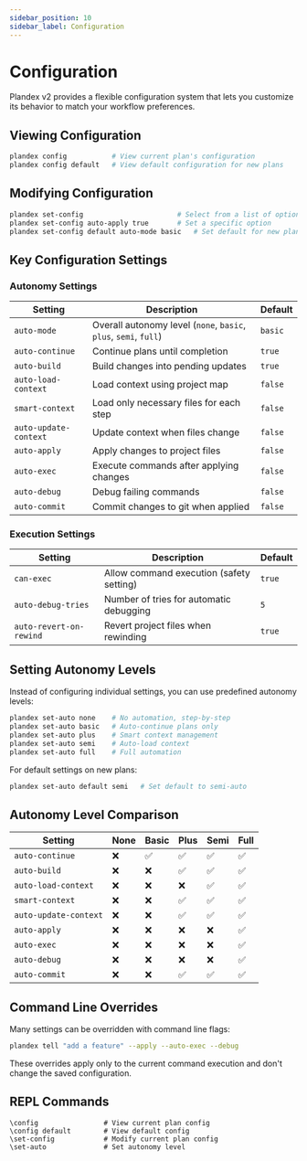 ```yaml
---
sidebar_position: 10
sidebar_label: Configuration
---
```


# Configuration

Plandex v2 provides a flexible configuration system that lets you customize its behavior to match your workflow preferences.

## Viewing Configuration

```bash
plandex config           # View current plan's configuration
plandex config default   # View default configuration for new plans
```

## Modifying Configuration

```bash
plandex set-config                       # Select from a list of options
plandex set-config auto-apply true       # Set a specific option
plandex set-config default auto-mode basic   # Set default for new plans
```

## Key Configuration Settings

### Autonomy Settings

| Setting               | Description                                                      | Default |
| --------------------- | ---------------------------------------------------------------- | ------- |
| `auto-mode`           | Overall autonomy level (`none`, `basic`, `plus`, `semi`, `full`) | `basic` |
| `auto-continue`       | Continue plans until completion                                  | `true`  |
| `auto-build`          | Build changes into pending updates                               | `true`  |
| `auto-load-context`   | Load context using project map                                   | `false` |
| `smart-context`       | Load only necessary files for each step                          | `false` |
| `auto-update-context` | Update context when files change                                 | `false` |
| `auto-apply`          | Apply changes to project files                                   | `false` |
| `auto-exec`           | Execute commands after applying changes                          | `false` |
| `auto-debug`          | Debug failing commands                                           | `false` |
| `auto-commit`         | Commit changes to git when applied                               | `false` |

### Execution Settings

| Setting                 | Description                              | Default |
| ----------------------- | ---------------------------------------- | ------- |
| `can-exec`              | Allow command execution (safety setting) | `true`  |
| `auto-debug-tries`      | Number of tries for automatic debugging  | `5`     |
| `auto-revert-on-rewind` | Revert project files when rewinding      | `true`  |

## Setting Autonomy Levels

Instead of configuring individual settings, you can use predefined autonomy levels:

```bash
plandex set-auto none    # No automation, step-by-step
plandex set-auto basic   # Auto-continue plans only
plandex set-auto plus    # Smart context management
plandex set-auto semi    # Auto-load context
plandex set-auto full    # Full automation
```

For default settings on new plans:

```bash
plandex set-auto default semi   # Set default to semi-auto
```

## Autonomy Level Comparison

| Setting               | None | Basic | Plus | Semi | Full |
| --------------------- | ---- | ----- | ---- | ---- | ---- |
| `auto-continue`       | ❌   | ✅    | ✅   | ✅   | ✅   |
| `auto-build`          | ❌   | ❌    | ✅   | ✅   | ✅   |
| `auto-load-context`   | ❌   | ❌    | ❌   | ✅   | ✅   |
| `smart-context`       | ❌   | ❌    | ✅   | ✅   | ✅   |
| `auto-update-context` | ❌   | ❌    | ✅   | ✅   | ✅   |
| `auto-apply`          | ❌   | ❌    | ❌   | ❌   | ✅   |
| `auto-exec`           | ❌   | ❌    | ❌   | ❌   | ✅   |
| `auto-debug`          | ❌   | ❌    | ❌   | ❌   | ✅   |
| `auto-commit`         | ❌   | ❌    | ✅   | ✅   | ✅   |

## Command Line Overrides

Many settings can be overridden with command line flags:

```bash
plandex tell "add a feature" --apply --auto-exec --debug
```

These overrides apply only to the current command execution and don't change the saved configuration.

## REPL Commands

```
\config                # View current plan config
\config default        # View default config
\set-config            # Modify current plan config
\set-auto              # Set autonomy level
```
